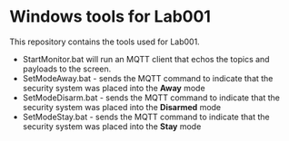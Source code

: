 # Windows tools for Lab001
This repository contains the tools used for Lab001.

- StartMonitor.bat will run an MQTT client that echos the topics and payloads to the screen.
- SetModeAway.bat - sends the MQTT command to indicate that the security system was placed into the **Away** mode
- SetModeDisarm.bat - sends the MQTT command to indicate that the security system was placed into the **Disarmed** mode
- SetModeStay.bat - sends the MQTT command to indicate that the security system was placed into the **Stay** mode



